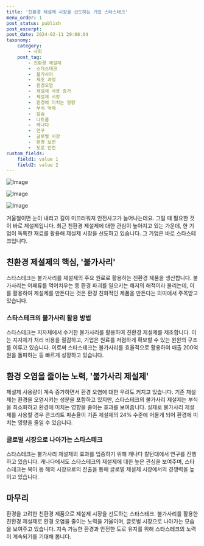 ```yaml
---
title: '친환경 제설제 시장을 선도하는 기업 스타스테크'
menu_order: 1
post_status: publish
post_excerpt: 
post_date: 2024-02-11 20:08:04
taxonomy:
    category:
        - 사회
    post_tag:
        - 친환경 제설제
        -  스타스테크
        -  불가사리
        -  제조 과정
        -  환경오염
        -  제설제 사용 증가
        -  제설제 시장
        -  환경에 미치는 영향
        -  부식 억제
        -  칼슘
        -  나트륨
        -  캐나다
        -  연구
        -  글로벌 시장
        -  환경 보전
        -  도로 안전
custom_fields:
    field1: value 1
    field2: value 2
---
```


![Image](https://imgnews.pstatic.net/image/025/2024/02/10/0003340673_001_20240210212601064.jpg?type=w647)

![Image](https://imgnews.pstatic.net/image/025/2024/02/10/0003340673_002_20240210212601103.jpg?type=w647)

![Image](https://imgnews.pstatic.net/image/025/2024/02/10/0003340673_003_20240210212601136.jpg?type=w647)

겨울철이면 눈이 내리고 길이 미끄러워져 안전사고가 늘어나는데요. 그럴 때 필요한 것이 바로 제설제입니다. 최근 친환경 제설제에 대한 관심이 높아지고 있는 가운데, 한 기업이 독특한 재료를 활용해 제설제 시장을 선도하고 있습니다. 그 기업은 바로 스타스테크입니다.
## 친환경 제설제의 핵심, '불가사리'
스타스테크는 불가사리를 제설제의 주요 원료로 활용하는 친환경 제품을 생산합니다. 불가사리는 어패류를 먹어치우는 등 환경 파괴를 일으키는 해저의 해적이라 불리는데, 이를 활용하여 제설제를 만든다는 것은 환경 친화적인 제품을 만든다는 의미에서 주목받고 있습니다. 
### 스타스테크의 불가사리 활용 방법
스타스테크는 지자체에서 수거한 불가사리를 활용하여 친환경 제설제를 제조합니다. 이는 지자체가 처리 비용을 절감하고, 기업은 원료를 저렴하게 확보할 수 있는 윈윈의 구조를 이루고 있습니다. 이로써 스타스테크는 불가사리를 효율적으로 활용하여 매출 200억 원을 돌파하는 등 빠르게 성장하고 있습니다.
## 환경 오염을 줄이는 노력, '불가사리 제설제'
제설제 사용량이 계속 증가하면서 환경 오염에 대한 우려도 커지고 있습니다. 기존 제설제는 환경을 오염시키는 성분을 포함하고 있지만, 스타스테크의 불가사리 제설제는 부식을 최소화하고 환경에 미치는 영향을 줄이는 효과를 보여줍니다. 실제로 불가사리 제설제를 사용할 경우 콘크리트 파손율이 기존 제설제의 24% 수준에 머물게 되어 환경에 미치는 영향을 줄일 수 있습니다.
### 글로벌 시장으로 나아가는 스타스테크
스타스테크는 불가사리 제설제의 효과를 입증하기 위해 캐나다 칼턴대에서 연구를 진행하고 있습니다. 캐나다에서도 스타스테크의 제설제에 대한 높은 관심을 보여주며, 스타스테크는 북미 등 해외 시장으로의 진출을 통해 글로벌 제설제 시장에서의 경쟁력을 높이고 있습니다.
## 마무리
환경을 고려한 친환경 제품으로 제설제 시장을 선도하는 스타스테크. 불가사리를 활용한 친환경 제설제로 환경 오염을 줄이는 노력을 기울이며, 글로벌 시장으로 나아가는 모습을 보여주고 있습니다. 지속 가능한 환경과 안전한 도로 유지를 위해 스타스테크의 노력이 계속되기를 기대해 봅니다.
